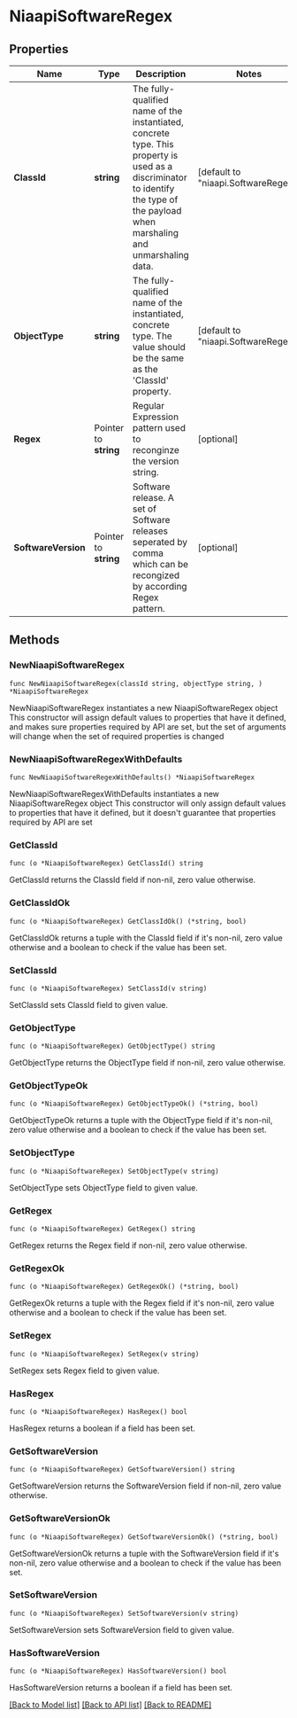 # NiaapiSoftwareRegex

## Properties

Name | Type | Description | Notes
------------ | ------------- | ------------- | -------------
**ClassId** | **string** | The fully-qualified name of the instantiated, concrete type. This property is used as a discriminator to identify the type of the payload when marshaling and unmarshaling data. | [default to "niaapi.SoftwareRegex"]
**ObjectType** | **string** | The fully-qualified name of the instantiated, concrete type. The value should be the same as the &#39;ClassId&#39; property. | [default to "niaapi.SoftwareRegex"]
**Regex** | Pointer to **string** | Regular Expression pattern used to reconginze the version string. | [optional] 
**SoftwareVersion** | Pointer to **string** | Software release. A set of Software releases seperated by comma which can be recongized by according Regex pattern. | [optional] 

## Methods

### NewNiaapiSoftwareRegex

`func NewNiaapiSoftwareRegex(classId string, objectType string, ) *NiaapiSoftwareRegex`

NewNiaapiSoftwareRegex instantiates a new NiaapiSoftwareRegex object
This constructor will assign default values to properties that have it defined,
and makes sure properties required by API are set, but the set of arguments
will change when the set of required properties is changed

### NewNiaapiSoftwareRegexWithDefaults

`func NewNiaapiSoftwareRegexWithDefaults() *NiaapiSoftwareRegex`

NewNiaapiSoftwareRegexWithDefaults instantiates a new NiaapiSoftwareRegex object
This constructor will only assign default values to properties that have it defined,
but it doesn't guarantee that properties required by API are set

### GetClassId

`func (o *NiaapiSoftwareRegex) GetClassId() string`

GetClassId returns the ClassId field if non-nil, zero value otherwise.

### GetClassIdOk

`func (o *NiaapiSoftwareRegex) GetClassIdOk() (*string, bool)`

GetClassIdOk returns a tuple with the ClassId field if it's non-nil, zero value otherwise
and a boolean to check if the value has been set.

### SetClassId

`func (o *NiaapiSoftwareRegex) SetClassId(v string)`

SetClassId sets ClassId field to given value.


### GetObjectType

`func (o *NiaapiSoftwareRegex) GetObjectType() string`

GetObjectType returns the ObjectType field if non-nil, zero value otherwise.

### GetObjectTypeOk

`func (o *NiaapiSoftwareRegex) GetObjectTypeOk() (*string, bool)`

GetObjectTypeOk returns a tuple with the ObjectType field if it's non-nil, zero value otherwise
and a boolean to check if the value has been set.

### SetObjectType

`func (o *NiaapiSoftwareRegex) SetObjectType(v string)`

SetObjectType sets ObjectType field to given value.


### GetRegex

`func (o *NiaapiSoftwareRegex) GetRegex() string`

GetRegex returns the Regex field if non-nil, zero value otherwise.

### GetRegexOk

`func (o *NiaapiSoftwareRegex) GetRegexOk() (*string, bool)`

GetRegexOk returns a tuple with the Regex field if it's non-nil, zero value otherwise
and a boolean to check if the value has been set.

### SetRegex

`func (o *NiaapiSoftwareRegex) SetRegex(v string)`

SetRegex sets Regex field to given value.

### HasRegex

`func (o *NiaapiSoftwareRegex) HasRegex() bool`

HasRegex returns a boolean if a field has been set.

### GetSoftwareVersion

`func (o *NiaapiSoftwareRegex) GetSoftwareVersion() string`

GetSoftwareVersion returns the SoftwareVersion field if non-nil, zero value otherwise.

### GetSoftwareVersionOk

`func (o *NiaapiSoftwareRegex) GetSoftwareVersionOk() (*string, bool)`

GetSoftwareVersionOk returns a tuple with the SoftwareVersion field if it's non-nil, zero value otherwise
and a boolean to check if the value has been set.

### SetSoftwareVersion

`func (o *NiaapiSoftwareRegex) SetSoftwareVersion(v string)`

SetSoftwareVersion sets SoftwareVersion field to given value.

### HasSoftwareVersion

`func (o *NiaapiSoftwareRegex) HasSoftwareVersion() bool`

HasSoftwareVersion returns a boolean if a field has been set.


[[Back to Model list]](../README.md#documentation-for-models) [[Back to API list]](../README.md#documentation-for-api-endpoints) [[Back to README]](../README.md)


